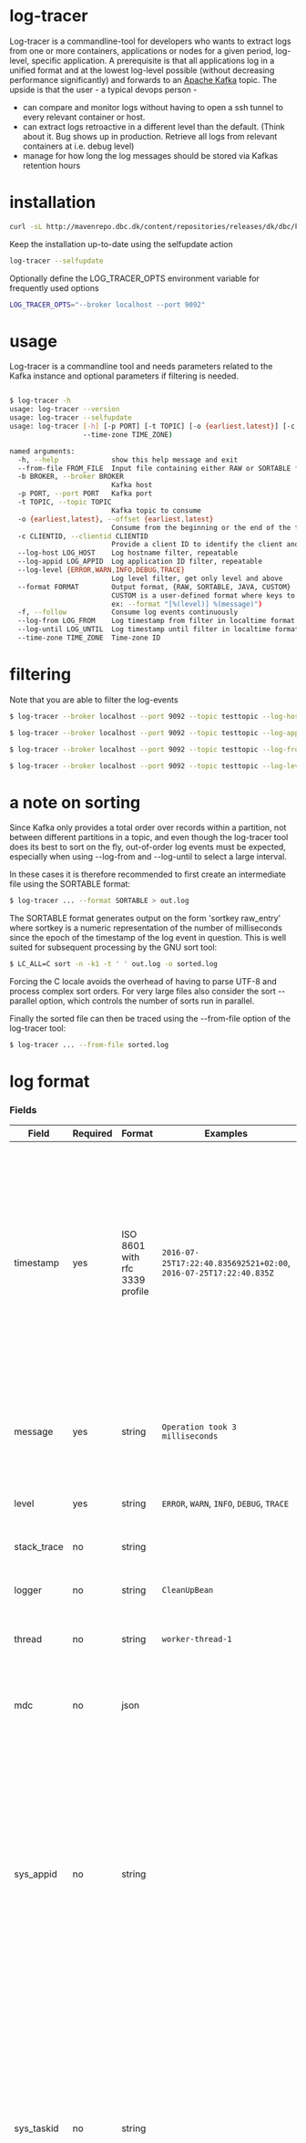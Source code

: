 # log-tracer
Log-tracer is a commandline-tool for developers who wants to extract logs from
one or more containers, applications or nodes for a given period, log-level, 
specific application. A prerequisite is that all applications log in a unified
format and at the lowest log-level possible (without decreasing performance
significantly) and forwards to an [Apache Kafka](https://kafka.apache.org/)
topic. The upside is that the user - a typical devops person -

* can compare and monitor logs without having to open a ssh tunnel to every 
relevant container or host.
* can extract logs retroactive in a different level than the default. (Think
about it. Bug shows up in production. Retrieve all logs from relevant
containers at i.e. debug level)
* manage for how long the log messages should be stored via Kafkas retention
hours


# installation
 
```bash
curl -sL http://mavenrepo.dbc.dk/content/repositories/releases/dk/dbc/kafka/log-tracer/1.5/log-tracer-1.5.jar -o log-tracer-1.5.jar && unzip -op log-tracer-1.5.jar log-tracer | bash -s -- --install
```

Keep the installation up-to-date using the selfupdate action
```bash
log-tracer --selfupdate
```

Optionally define the LOG_TRACER_OPTS environment variable for frequently used
options
```bash
LOG_TRACER_OPTS="--broker localhost --port 9092"
```

# usage 
Log-tracer is a commandline tool and needs parameters related to the Kafka
instance and optional parameters if filtering is needed. 
```bash

$ log-tracer -h
usage: log-tracer --version
usage: log-tracer --selfupdate
usage: log-tracer [-h] [-p PORT] [-t TOPIC] [-o {earliest,latest}] [-c CLIENTID] [--log-host LOG_HOST] [--log-appid LOG_APPID] [--log-level {ERROR,WARN,INFO,DEBUG,TRACE}] [--format FORMAT] [-f] [--log-from LOG_FROM] [--log-until LOG_UNTIL] (--from-file FROM_FILE | -b BROKER |
                  --time-zone TIME_ZONE)

named arguments:
  -h, --help             show this help message and exit
  --from-file FROM_FILE  Input file containing either RAW or SORTABLE format
  -b BROKER, --broker BROKER
                         Kafka host
  -p PORT, --port PORT   Kafka port
  -t TOPIC, --topic TOPIC
                         Kafka topic to consume
  -o {earliest,latest}, --offset {earliest,latest}
                         Consume from the beginning or the end of the topic
  -c CLIENTID, --clientid CLIENTID
                         Provide a client ID to identify the client and make use of Kafkas built in offset
  --log-host LOG_HOST    Log hostname filter, repeatable
  --log-appid LOG_APPID  Log application ID filter, repeatable
  --log-level {ERROR,WARN,INFO,DEBUG,TRACE}
                         Log level filter, get only level and above
  --format FORMAT        Output format, {RAW, SORTABLE, JAVA, CUSTOM}
                         CUSTOM is a user-defined format where keys to look for in the log json can be specified with %(key).
                         ex: --format "[%(level)] %(message)")
  -f, --follow           Consume log events continuously
  --log-from LOG_FROM    Log timestamp from filter in localtime format yyyy-MM-dd'T'HH:mm i.e. 2017-01-22T13:22
  --log-until LOG_UNTIL  Log timestamp until filter in localtime format yyyy-MM-dd'T'HH:mm i.e. 2017-01-22T13:22
  --time-zone TIME_ZONE  Time-zone ID
```

# filtering
Note that you are able to filter the log-events
```bash
$ log-tracer --broker localhost --port 9092 --topic testtopic --log-host mesos-node-1 --log-host mesos-node-2

$ log-tracer --broker localhost --port 9092 --topic testtopic --log-appid dashing-database --log-appid dashing-webapp

$ log-tracer --broker localhost --port 9092 --topic testtopic --log-from 2017-01-06T15:05 --log-until 2017-01-06T15:06

$ log-tracer --broker localhost --port 9092 --topic testtopic --log-level ERROR
```

# a note on sorting

Since Kafka only provides a total order over records within a partition, not
between different partitions in a topic, and even though the log-tracer tool
does its best to sort on the fly, out-of-order log events must be expected,
especially when using --log-from and --log-until to select a large interval.

In these cases it is therefore recommended to first create an intermediate
file using the SORTABLE format:

```bash
$ log-tracer ... --format SORTABLE > out.log
```

The SORTABLE format generates output on the form 'sortkey raw_entry' where
sortkey is a numeric representation of the number of milliseconds since the
epoch of the timestamp of the log event in question. This is well suited for
subsequent processing by the GNU sort tool:

```bash
$ LC_ALL=C sort -n -k1 -t ' ' out.log -o sorted.log
```

Forcing the C locale avoids the overhead of having to parse UTF-8 and process
complex sort orders. For very large files also consider the sort --parallel
option, which controls the number of sorts run in parallel.

Finally the sorted file can then be traced using the --from-file option of the
log-tracer tool:

```bash
$ log-tracer ... --from-file sorted.log
```

# log format

### Fields
| Field | Required | Format | Examples | Comments |
| ----- | -------- | ------ | ------- | ----------- |
| timestamp | yes | ISO 8601 with rfc 3339 profile | `2016-07-25T17:22:40.835692521+02:00`, `2016-07-25T17:22:40.835Z` | Basically the same logformat as used by logstash. An arbitrary number of decimal digits is technically allowed for the fractions of a second, but the parser expects 0, 3, 6 or 9 decimal points. |
| message | yes | string | `Operation took 3 milliseconds` | Usually a human readable description of the event that is being logged. |
| level | yes | string | `ERROR`, `WARN`, `INFO`, `DEBUG`, `TRACE` | Taken directly from SLF4J |
| stack_trace | no | string | | Raw stacktrace as a string |
| logger | no | string | `CleanUpBean` | Name of the logger that logged the event. |
| thread | no | string | `worker-thread-1` | Name of the thread that logged the event. |
| mdc | no | json | | Mapped Diagnostic Context (MDC) as nested JSON object. |
| sys_appid | no | string | | Field containing an ID of the application it came from, which might include information such as the namespace it's running in. Use this to find all events across multiple instances of the same application. |
| sys_taskid | no | string | | Field containing an ID of the _instance_ of the application it came from. Similar to `sys_appid`, but more specific since this can be used to identify events from a single instance of an application. |
| sys_host | no | string | | Hostname of the server the application is running on. |
